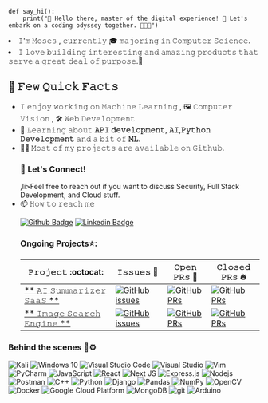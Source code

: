 ```
def say_hi():
    print("🚀 Hello there, master of the digital experience! 🌌 Let's embark on a coding odyssey together. 👨‍💻✨")
```
<li>𝙸'𝚖 𝙼𝚘𝚜𝚎𝚜 , 𝚌𝚞𝚛𝚛𝚎𝚗𝚝𝚕𝚢 🎓 𝚖𝚊𝚓𝚘𝚛𝚒𝚗𝚐 𝚒𝚗 𝙲𝚘𝚖𝚙𝚞𝚝𝚎𝚛 𝚂𝚌𝚒𝚎𝚗𝚌𝚎.</li>
<li>𝙸 𝚕𝚘𝚟𝚎 𝚋𝚞𝚒𝚕𝚍𝚒𝚗𝚐 𝚒𝚗𝚝𝚎𝚛𝚎𝚜𝚝𝚒𝚗𝚐 𝚊𝚗𝚍 𝚊𝚖𝚊𝚣𝚒𝚗𝚐 𝚙𝚛𝚘𝚍𝚞𝚌𝚝𝚜 𝚝𝚑𝚊𝚝 𝚜𝚎𝚛𝚟𝚎 𝚊 𝚐𝚛𝚎𝚊𝚝 𝚍𝚎𝚊𝚕 𝚘𝚏 𝚙𝚞𝚛𝚙𝚘𝚜𝚎.👾 </li>

<h2>📌 𝙵𝚎𝚠 𝚀𝚞𝚒𝚌𝚔 𝙵𝚊𝚌𝚝𝚜</h2>
<ul>
 <li> 𝙸 𝚎𝚗𝚓𝚘𝚢 𝚠𝚘𝚛𝚔𝚒𝚗𝚐 𝚘𝚗
  𝙼𝚊𝚌𝚑𝚒𝚗𝚎 𝙻𝚎𝚊𝚛𝚗𝚒𝚗𝚐 , 🖼 𝙲𝚘𝚖𝚙𝚞𝚝𝚎𝚛 𝚅𝚒𝚜𝚒𝚘𝚗 , 🛠 𝚆𝚎𝚋 𝙳𝚎𝚟𝚎𝚕𝚘𝚙𝚖𝚎𝚗𝚝
<li>🧐 𝙻𝚎𝚊𝚛𝚗𝚒𝚗𝚐 𝚊𝚋𝚘𝚞𝚝 <strong>𝙰𝙿𝙸 𝚍𝚎𝚟𝚎𝚕𝚘𝚙𝚖𝚎𝚗𝚝</strong>, <strong>𝙰𝙸</strong>,<strong>𝙿𝚢𝚝𝚑𝚘𝚗 𝙳𝚎𝚟𝚎𝚕𝚘𝚙𝚖𝚎𝚗𝚝</strong> 𝚊𝚗𝚍 𝚊 𝚋𝚒𝚝 𝚘𝚏 <strong>𝙼𝙻</strong>.</li>
<li>👨‍💻 𝙼𝚘𝚜𝚝 𝚘𝚏 𝚖𝚢 𝚙𝚛𝚘𝚓𝚎𝚌𝚝𝚜 𝚊𝚛𝚎 𝚊𝚟𝚊𝚒𝚕𝚊𝚋𝚕𝚎 𝚘𝚗 <a 𝚑𝚛𝚎𝚏="𝚑𝚝𝚝𝚙𝚜://𝚐𝚒𝚝𝚑𝚞𝚋.𝚌𝚘𝚖/𝚃𝚑𝚎𝙾𝙳𝙳𝚈𝚂𝙴𝚈">𝙶𝚒𝚝𝚑𝚞𝚋</a>.</li>
<h3> 🚀 Let's Connect!</h3>
,li>Feel free to reach out if you want to discuss Security, Full Stack Development, and Cloud stuff.</li> 
    
<li> 📫 𝙷𝚘𝚠 𝚝𝚘 𝚛𝚎𝚊𝚌𝚑 𝚖𝚎 

 [![Github Badge](http://img.shields.io/badge/-Github-black?style=flat-square&logo=github&link=https://github.com/Defcon27/)](https://github.com/TheODDYSEY)  [![Linkedin Badge](https://img.shields.io/badge/-LinkedIn-blue?style=flat-square&logo=Linkedin&logoColor=white&link=https://www.linkedin.com/in/hemanthkollipara/)](https://www.linkedin.com/in/moses-sabila-514492263/)</li>

<h3>Ongoing Projects⭐:</h3>
 
|       𝙿𝚛𝚘𝚓𝚎𝚌𝚝 :octocat:   |    𝙸𝚜𝚜𝚞𝚎𝚜 :bug:   | 𝙾𝚙𝚎𝚗 𝙿𝚁𝚜 :bell:  | 𝙲𝚕𝚘𝚜𝚎𝚍 𝙿𝚁𝚜  :fire:  |
|-------------|-------------------|---|---|
| [** 𝙰𝙸 𝚂𝚞𝚖𝚖𝚊𝚛𝚒𝚣𝚎𝚛 𝚂𝚊𝚊𝚂 **](https://github.com/TheODDYSEY/AI-Summarizer-SaaS) | [![GitHub issues](https://img.shields.io/github/issues/TheODDYSEY/AI-Summarizer-SaaS?color=green&logo=github&style=flat)](https://github.com/TheODDYSEY/AI-Summarizer-SaaS/issues) | [![GitHub PRs](https://img.shields.io/github/issues-pr/TheODDYSEY/AI-Summarizer-SaaS?style=flat&logo=github)](https://github.com/TheODDYSEY/AI-Summarizer-SaaS/pulls)  | [![GitHub PRs](https://img.shields.io/github/issues-pr-closed/TheODDYSEY/AI-Summarizer-SaaSr?style=flat&color=critical&logo=github)](https://github.com/TheODDYSEY/Image-Search-Engine/pulls?q=is%3Apr+is%3Aclosed)  |
| [** 𝙸𝚖𝚊𝚐𝚎 𝚂𝚎𝚊𝚛𝚌𝚑 𝙴𝚗𝚐𝚒𝚗𝚎 **](https://github.com/TheODDYSEY/Image-Search-Engine) | [![GitHub issues](https://img.shields.io/github/issues/TheODDYSEY/Image-Search-Engine?color=green&logo=github&style=flat)](https://github.com/TheODDYSEY/Image-Search-Engine/issues) | [![GitHub PRs](https://img.shields.io/github/issues-pr/TheODDYSEY/Image-Search-Engine?style=flat&logo=github)](https://github.com/TheODDYSEY/Image-Search-Engine/pulls)  | [![GitHub PRs](https://img.shields.io/github/issues-pr-closed/TheODDYSEY/Image-Search-Enginer?style=flat&color=critical&logo=github)](https://github.com/TheODDYSEY/Image-Search-Engine/pulls?q=is%3Apr+is%3Aclosed)  |
</ul>

<h3>Behind the scenes 🔨⚙️</h3>
<p>
  <img alt="Kali" src="https://img.shields.io/badge/Kali-268BEE?style=for-the-badge&logo=kalilinux&logoColor=white">
  <img alt="Windows 10" src="https://img.shields.io/badge/Windows-0078D6?style=for-the-badge&logo=windows&logoColor=white"/>


  <img alt="Visual Studio Code" src="https://img.shields.io/badge/VisualStudioCode-0078d7.svg?style=for-the-badge&logo=visual-studio-code&logoColor=white"/>
  <img alt="Visual Studio" src="https://img.shields.io/badge/VisualStudio-5C2D91.svg?style=for-the-badge&logo=visual-studio&logoColor=white"/>
  
  <img alt="Vim" src="https://img.shields.io/badge/VIM-%2311AB00.svg?style=for-the-badge&logo=vim&logoColor=white"/>
  <img alt="PyCharm" src="https://img.shields.io/badge/pycharm-143?style=for-the-badge&logo=pycharm&logoColor=black&color=black&labelColor=green"/>

  <img alt="JavaScript" src="https://img.shields.io/badge/javascript-%23323330.svg?style=for-the-badge&logo=javascript&logoColor=%23F7DF1E"/>
  <img alt="React" src="https://img.shields.io/badge/-React-45b8d8?style=flat-square&logo=react&logoColor=white" />
  <img alt="Next JS" src="https://img.shields.io/badge/nextjs-%23000000.svg?style=for-the-badge&logo=next.js&logoColor=white"/>
  <img alt="Express.js" src="https://img.shields.io/badge/express.js-%23404d59.svg?style=for-the-badge&logo=express&logoColor=%2361DAFB"/>

  <img alt="Nodejs" src="https://img.shields.io/badge/-Nodejs-43853d?style=flat-square&logo=Node.js&logoColor=white" />
<img alt="Postman" src="https://img.shields.io/badge/Postman-FF6C37?style=for-the-badge&logo=postman&logoColor=red" />
  <img alt="C++" src="https://img.shields.io/badge/c++-%2300599C.svg?style=for-the-badge&logo=c%2B%2B&logoColor=white"/>
  <img alt="Python" src="https://img.shields.io/badge/python-%2314354C.svg?style=for-the-badge&logo=python&logoColor=white"/>
  <img alt="Django" src="https://img.shields.io/badge/django-%23092E20.svg?style=for-the-badge&logo=django&logoColor=white"/>
  <img alt="Pandas" src="https://img.shields.io/badge/pandas-%23150458.svg?style=for-the-badge&logo=pandas&logoColor=white" />
  <img alt="NumPy" src="https://img.shields.io/badge/numpy-%23013243.svg?style=for-the-badge&logo=numpy&logoColor=white" />
  <img alt="OpenCV" src="https://img.shields.io/badge/opencv-%23white.svg?style=for-the-badge&logo=opencv&logoColor=white"/>
  <img alt="Docker" src="https://img.shields.io/badge/-Docker-46a2f1?style=flat-square&logo=docker&logoColor=white" />
  <img alt="Google Cloud Platform" src="https://img.shields.io/badge/-Google_Cloud_Platform-1a73e8?style=flat-square&logo=google-cloud&logoColor=white" />
  <img alt="MongoDB" src="https://img.shields.io/badge/-MongoDB-13aa52?style=flat-square&logo=mongodb&logoColor=white" />
  <img alt="git" src="https://img.shields.io/badge/-Git-F05032?style=flat-square&logo=git&logoColor=white" />
 <img alt="Arduino" src="https://img.shields.io/badge/-Arduino-00979D?style=for-the-badge&logo=Arduino&logoColor=white"/>




</p>
<!---
TheODDYSEY/TheODDYSEY is a ✨ special ✨ repository because its `README.md` (this file) appears on your GitHub profile.
You can click the Preview link to take a look at your changes.
--->
